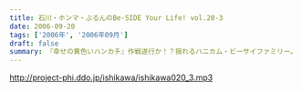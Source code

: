 ```yaml
---
title: 石川・ホンマ・ぶるんのBe-SIDE Your Life! vol.20-3
date: 2006-09-20
tags: ['2006年', '2006年09月']
draft: false
summary: 『幸せの黄色いハンカチ』作戦遂行か！？揺れるハニカム・ビーサイファミリー。そうそう、放送業界的な改編シーズン。我々のスケジュールの変動も少々ありまして・・・（勝手でゴメンナサイ）もしかしたら収録時間の変更が行われる可能性が大です。配信時間の変更（！？）もお知らせしていきますので、これからもご愛顧の程、よろしくお願いします。ＮＡＭＡＥ
---
```


http://project-phi.ddo.jp/ishikawa/ishikawa020_3.mp3
